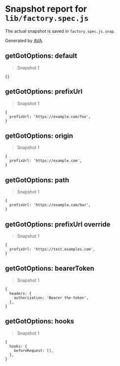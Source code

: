 # Snapshot report for `lib/factory.spec.js`

The actual snapshot is saved in `factory.spec.js.snap`.

Generated by [AVA](https://avajs.dev).

## getGotOptions: default

> Snapshot 1

    {}

## getGotOptions: prefixUrl

> Snapshot 1

    {
      prefixUrl: 'https://example.com/foo',
    }

## getGotOptions: origin

> Snapshot 1

    {
      prefixUrl: 'https://example.com',
    }

## getGotOptions: path

> Snapshot 1

    {
      prefixUrl: 'https://example.com/bar',
    }

## getGotOptions: prefixUrl override

> Snapshot 1

    {
      prefixUrl: 'https://test.examples.com',
    }

## getGotOptions: bearerToken

> Snapshot 1

    {
      headers: {
        authorization: 'Bearer the-token',
      },
    }

## getGotOptions: hooks

> Snapshot 1

    {
      hooks: {
        beforeRequest: [],
      },
    }
